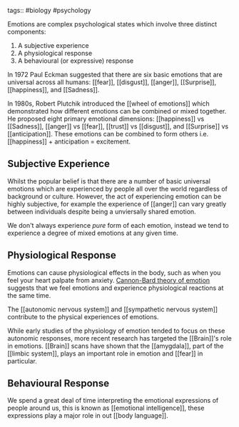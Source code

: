 tags:: #biology #psychology

Emotions are complex psychological states which involve three distinct components:

1. A subjective experience
2. A physiological response
3. A behavioural (or expressive) response

In 1972 Paul Eckman suggested that there are six basic emotions that are universal across all humans: [[fear]], [[disgust]], [[anger]], [[Surprise]], [[happiness]], and [[Sadness]].

In 1980s, Robert Plutchik introduced the [[wheel of emotions]] which demonstrated how different emotions can be combined or mixed together. He proposed eight primary emotional dimensions: [[happiness]] vs [[Sadness]], [[anger]] vs [[fear]], [[trust]] vs [[disgust]], and [[Surprise]] vs [[anticipation]]. These emotions can be combined to form others i.e. [[happiness]] + anticipation = excitement.

## Subjective Experience

Whilst the popular belief is that there are a number of basic universal emotions which are experienced by people all over the world regardless of background or culture. However, the act of experiencing emotion can be highly subjective, for example the experience of [[anger]] can vary greatly between individuals despite being a unviersally shared emotion.

We don't always experience _pure_ form of each emotion, instead we tend to experience a degree of mixed emotions at any given time.

## Physiological Response

Emotions can cause physiological effects in the body, such as when you feel your heart palpate from anxiety. [Cannon-Bard theory of emotion](https://www.verywellmind.com/what-is-the-cannon-bard-theory-2794965) suggests that we feel emotions and experience physiological reactions at the same time.

The [[autonomic nervous system]] and [[sympathetic nervous system]] contribute to the physical experiences of emotions.

While early studies of the physiology of emotion tended to focus on these autonomic responses, more recent research has targeted the [[Brain]]'s role in emotions. [[Brain]] scans have shown that the [[amygdala]], part of the [[limbic system]], plays an important role in emotion and [[fear]] in particular.

## Behavioural Response

We spend a great deal of time interpreting the emotional expressions of people around us, this is known as [[emotional intelligence]], these expressions play a major role in out [[body language]].
